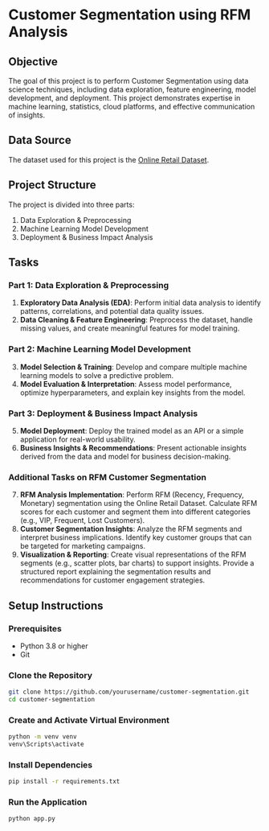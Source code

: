 # Customer Segmentation using RFM Analysis

## Objective
The goal of this project is to perform Customer Segmentation using data science techniques, including data exploration, feature engineering, model development, and deployment. This project demonstrates expertise in machine learning, statistics, cloud platforms, and effective communication of insights.

## Data Source
The dataset used for this project is the [Online Retail Dataset](https://archive.ics.uci.edu/ml/datasets/Online+Retail).

## Project Structure
The project is divided into three parts:
1. Data Exploration & Preprocessing
2. Machine Learning Model Development
3. Deployment & Business Impact Analysis

## Tasks
### Part 1: Data Exploration & Preprocessing
1. **Exploratory Data Analysis (EDA)**: Perform initial data analysis to identify patterns, correlations, and potential data quality issues.
2. **Data Cleaning & Feature Engineering**: Preprocess the dataset, handle missing values, and create meaningful features for model training.

### Part 2: Machine Learning Model Development
3. **Model Selection & Training**: Develop and compare multiple machine learning models to solve a predictive problem.
4. **Model Evaluation & Interpretation**: Assess model performance, optimize hyperparameters, and explain key insights from the model.

### Part 3: Deployment & Business Impact Analysis
5. **Model Deployment**: Deploy the trained model as an API or a simple application for real-world usability.
6. **Business Insights & Recommendations**: Present actionable insights derived from the data and model for business decision-making.

### Additional Tasks on RFM Customer Segmentation
7. **RFM Analysis Implementation**: Perform RFM (Recency, Frequency, Monetary) segmentation using the Online Retail Dataset. Calculate RFM scores for each customer and segment them into different categories (e.g., VIP, Frequent, Lost Customers).
8. **Customer Segmentation Insights**: Analyze the RFM segments and interpret business implications. Identify key customer groups that can be targeted for marketing campaigns.
9. **Visualization & Reporting**: Create visual representations of the RFM segments (e.g., scatter plots, bar charts) to support insights. Provide a structured report explaining the segmentation results and recommendations for customer engagement strategies.

## Setup Instructions

### Prerequisites
- Python 3.8 or higher
- Git

### Clone the Repository
```bash
git clone https://github.com/yourusername/customer-segmentation.git
cd customer-segmentation
```

### Create and Activate Virtual Environment
```bash
python -m venv venv
venv\Scripts\activate
```

### Install Dependencies
```bash
pip install -r requirements.txt
```

### Run the Application
```bash
python app.py
```